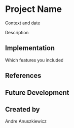 # Project Name
Context and date

Description

## Implementation
Which features you included

## References

## Future Development

## Created by
Andre Anuszkiewicz
